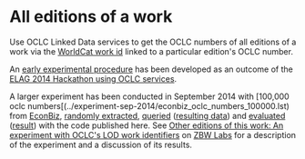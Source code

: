 All editions of a work
======================

Use OCLC Linked Data services to get the OCLC numbers of all editions of a work via the
[WorldCat work id](http://www.oclc.org/developer/develop/linked-data/worldcat-entities/worldcat-work-entity.en.en.html)
linked to a particular edition's OCLC number.

An [early experimental procedure](https://github.com/jneubert/edition-work-editions/commit/e0c6a3f675feeaf67348c2d7a615dd2834a5fc79) has been developed as an outcome of the
[ELAG 2014 Hackathon using OCLC services](http://elag2014.org/programme/elag-2014-bootcamps/bootcamps-s-meyer/).

A larger experiment has been conducted in September 2014 with [100,000 oclc numbers[(../experiment-sep-2014/econbiz_oclc_numbers_100000.lst) from [EconBiz](http://econbiz.de), [randomly extracted](../experiment-sep-2014/random_econbiz_oclc_numbers.pl), [queried](../experiment-sep-2014/editions.pl) ([resulting data](../experiment-sep-2014/econbiz_editions_100000.json)) and [evaluated](../experiment-sep-2014/interpret_results.pl) ([result](../experiment-sep-2014/result_100000.txt)) with the code published here. See [Other editions of this work: An experiment with OCLC's LOD work identifiers](http://zbw.eu/labs/en/blog/other-editions-of-this-work-an-experiment-with-oclcs-lod-work-identifiers) on [ZBW Labs](http://zbw.eu/labs) for a description of the experiment and a discussion of its results.

